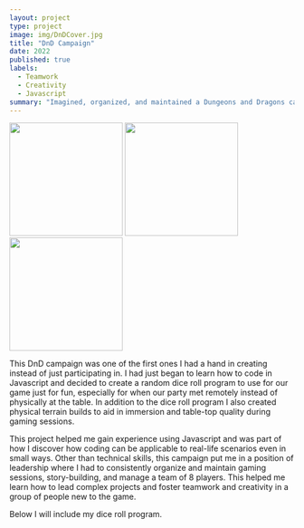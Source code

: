 ```yaml
---
layout: project
type: project
image: img/DnDCover.jpg
title: "DnD Campaign"
date: 2022
published: true
labels:
  - Teamwork
  - Creativity
  - Javascript
summary: "Imagined, organized, and maintained a Dungeons and Dragons campaign for a year with various physical and coded builds to aid our campaign."
---
```


<img width="200px" class="rounded float-start pe-4" src="../img/DnD1.jpg">
<img width="200px" class="rounded float-start pe-4" src="../img/DnD2.jpg">
<img width="200px" class="rounded float-start pe-4" src="../img/DnD3.jpg">

This DnD campaign was one of the first ones I had a hand in creating instead of just participating in. I had just began to learn how to code in Javascript and decided to create a random dice roll program to use for our game just for fun, especially for when our party met remotely instead of physically at the table. In addition to the dice roll program I also created physical terrain builds to aid in immersion and table-top quality during gaming sessions. 

This project helped me gain experience using Javascript and was part of how I discover how coding can be applicable to real-life scenarios even in small ways. Other than technical skills, this campaign put me in a position of leadership where I had to consistently organize and maintain gaming sessions, story-building, and manage a team of 8 players. This helped me learn how to lead complex projects and foster teamwork and creativity in a group of people new to the game. 

Below I will include my dice roll program.
